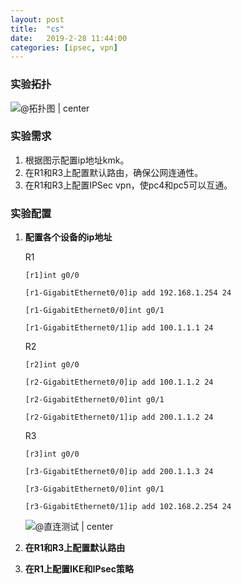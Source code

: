 ```yaml
---
layout: post
title:  "cs"
date:   2019-2-28 11:44:00
categories: [ipsec, vpn]
---
```


### 实验拓扑

![@拓扑图 | center ](E:\SourceCode\GitHub\98chenxi.github.io\static\img\_posts\1551236715390.png)

### 实验需求

1. 根据图示配置ip地址kmk。
2. 在R1和R3上配置默认路由，确保公网连通性。
3. 在R1和R3上配置IPSec vpn，使pc4和pc5可以互通。

### 实验配置

1. **配置各个设备的ip地址**

     R1

     `[r1]int g0/0` 

     `[r1-GigabitEthernet0/0]ip add 192.168.1.254 24` 

     `[r1-GigabitEthernet0/0]int g0/1` 

     `[r1-GigabitEthernet0/1]ip add 100.1.1.1 24` 

     

     R2

     `[r2]int g0/0` 

     `[r2-GigabitEthernet0/0]ip add 100.1.1.2 24` 

     `[r2-GigabitEthernet0/0]int g0/1` 

     `[r2-GigabitEthernet0/1]ip add 200.1.1.2 24` 

     

     R3 

     `[r3]int g0/0` 

     `[r3-GigabitEthernet0/0]ip add 200.1.1.3 24` 

     `[r3-GigabitEthernet0/0]int g0/1` 

     `[r3-GigabitEthernet0/1]ip add 102.168.2.254 24` 

     ![@直连测试 | center ](E:\SourceCode\GitHub\98chenxi.github.io\static\img\_posts\1551250135290.png)

2. **在R1和R3上配置默认路由**

3. **在R1上配置IKE和IPsec策略**







